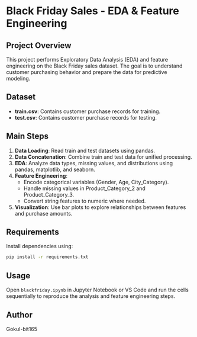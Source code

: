 # Black Friday Sales - EDA & Feature Engineering

## Project Overview
This project performs Exploratory Data Analysis (EDA) and feature engineering on the Black Friday sales dataset. The goal is to understand customer purchasing behavior and prepare the data for predictive modeling.

## Dataset
- **train.csv**: Contains customer purchase records for training.
- **test.csv**: Contains customer purchase records for testing.

## Main Steps
1. **Data Loading**: Read train and test datasets using pandas.
2. **Data Concatenation**: Combine train and test data for unified processing.
3. **EDA**: Analyze data types, missing values, and distributions using pandas, matplotlib, and seaborn.
4. **Feature Engineering**:
	- Encode categorical variables (Gender, Age, City_Category).
	- Handle missing values in Product_Category_2 and Product_Category_3.
	- Convert string features to numeric where needed.
5. **Visualization**: Use bar plots to explore relationships between features and purchase amounts.

## Requirements
Install dependencies using:
```bash
pip install -r requirements.txt
```

## Usage
Open `blackfriday.ipynb` in Jupyter Notebook or VS Code and run the cells sequentially to reproduce the analysis and feature engineering steps.

## Author
Gokul-bit165
